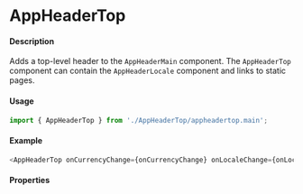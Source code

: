 # AppHeaderTop

#### Description

Adds a top-level header to the `AppHeaderMain` component. The `AppHeaderTop` component can contain the `AppHeaderLocale` component and links to static pages.

#### Usage

```js
import { AppHeaderTop } from './AppHeaderTop/appheadertop.main';
```

#### Example

```js
<AppHeaderTop onCurrencyChange={onCurrencyChange} onLocaleChange={onLocaleChange} appHeaderTopLinks={appHeaderTopLinks} />
```

#### Properties

<!-- PROPS -->
